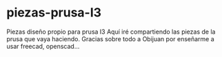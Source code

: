 piezas-prusa-I3
===============

Piezas diseño propio para prusa I3
Aquí iré compartiendo las piezas de la prusa que vaya haciendo.
Gracias sobre todo a Obijuan por enseñarme a usar freecad, openscad...

